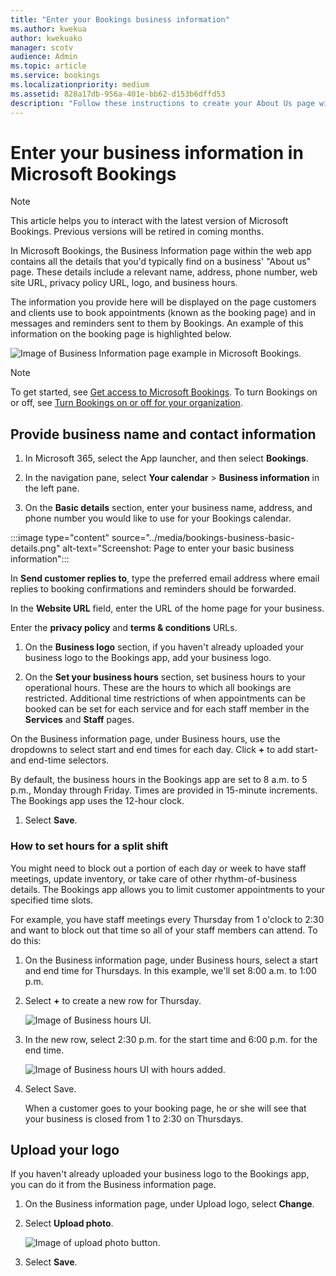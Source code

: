 ```yaml
---
title: "Enter your Bookings business information"
ms.author: kwekua
author: kwekuako
manager: scotv
audience: Admin
ms.topic: article
ms.service: bookings
ms.localizationpriority: medium
ms.assetid: 828a17db-956a-401e-bb62-d153b6dffd53
description: "Follow these instructions to create your About Us page with business name, address, phone number, website URL, logo, and business hours in Microsoft Bookings."
---
```


# Enter your business information in Microsoft Bookings

> [!NOTE]
> This article helps you to interact with the latest version of Microsoft Bookings. Previous versions will be retired in coming months.

In Microsoft Bookings, the Business Information page within the web app contains all the details that you'd typically find on a business' "About us" page. These details include a relevant name, address, phone number, web site URL, privacy policy URL, logo, and business hours.

The information you provide here will be displayed on the page customers and clients use to book appointments (known as the booking page) and in messages and reminders sent to them by Bookings. An example of this information on the booking page is highlighted below.

   ![Image of Business Information page example in Microsoft Bookings.](../media/bookings-business-info-2.png)

> [!NOTE]
> To get started, see [Get access to Microsoft Bookings](get-access.md). To turn Bookings on or off, see [Turn Bookings on or off for your organization](turn-bookings-on-or-off.md).

## Provide business name and contact information

1. In Microsoft 365, select the App launcher, and then select **Bookings**.

1. In the navigation pane, select **Your calendar** > **Business information** in the left pane.

1. On the **Basic details** section, enter your business name, address, and phone number you would like to use for your Bookings calendar.

:::image type="content" source="../media/bookings-business-basic-details.png" alt-text="Screenshot: Page to enter your basic business information":::

In **Send customer replies to**, type the preferred email address where email replies to booking confirmations and reminders should be forwarded.

In the **Website URL** field, enter the URL of the home page for your business.

Enter the **privacy policy** and **terms & conditions** URLs.

1. On the **Business logo** section, if you haven't already uploaded your business logo to the Bookings app, add your business logo.

1. On the **Set your business hours** section, set business hours to your operational hours. These are the hours to which all bookings are restricted. Additional time restrictions of when appointments can be booked can be set for each service and for each staff member in the **Services** and **Staff** pages.

On the Business information page, under Business hours, use the dropdowns to select start and end times for each day. Click **+** to add start- and end-time selectors.

By default, the business hours in the Bookings app are set to 8 a.m. to 5 p.m., Monday through Friday. Times are provided in 15-minute increments. The Bookings app uses the 12-hour clock.

1. Select **Save**.

### How to set hours for a split shift

You might need to block out a portion of each day or week to have staff meetings, update inventory, or take care of other rhythm-of-business details. The Bookings app allows you to limit customer appointments to your specified time slots.

For example, you have staff meetings every Thursday from 1 o'clock to 2:30 and want to block out that time so all of your staff members can attend. To do this:

1. On the Business information page, under Business hours, select a start and end time for Thursdays. In this example, we'll set 8:00 a.m. to 1:00 p.m.

1. Select **+** to create a new row for Thursday.

   ![Image of Business hours UI.](../media/bookings-split-shift-1.png)

1. In the new row, select 2:30 p.m. for the start time and 6:00 p.m. for the end time.

   ![Image of Business hours UI with hours added.](../media/bookings-split-shift-hours-1.png)

1. Select Save.

    When a customer goes to your booking page, he or she will see that your business is closed from 1 to 2:30 on Thursdays.

## Upload your logo

If you haven't already uploaded your business logo to the Bookings app, you can do it from the Business information page.

1. On the Business information page, under Upload logo, select **Change**.

1. Select **Upload photo**.

   ![Image of upload photo button.](../media/bookings-upload-photo.png)

1. Select **Save**.
